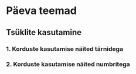 # Päeva teemad
## Tsüklite kasutamine
### 1. Korduste kasutamise näited tärnidega
### 2. Korduste kasutamise näited numbritega

